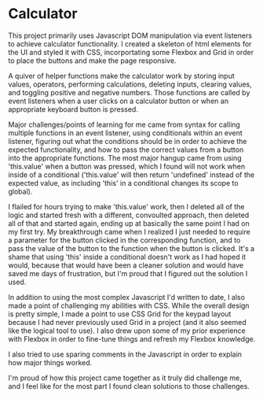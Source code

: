 # Calculator

This project primarily uses Javascript DOM manipulation via event listeners to achieve calculator functionality. I created a skeleton of html elements for the UI and styled it with CSS, incorportating some Flexbox and Grid in order to place the buttons and make the page responsive.

A quiver of helper functions make the calculator work by storing input values, operators, performing calculations, deleting inputs, clearing values, and toggling positive and negative numbers. Those functions are called by event listeners when a user clicks on a calculator button or when an appropriate keyboard button is pressed.

Major challenges/points of learning for me came from syntax for calling multiple functions in an event listener, using conditionals within an event listener, figuring out what the conditions should be in order to achieve the expected functionality, and how to pass the correct values from a button into the appropriate functions. The most major hangup came from using 'this.value' when a button was pressed, which I found will not work when inside of a conditional ('this.value' will then return 'undefined' instead of the expected value, as including 'this' in a conditional changes its scope to global).

I flailed for hours trying to make 'this.value' work, then I deleted all of the logic and started fresh with a different, convoulted approach, then deleted all of that and started again, ending up at basically the same point I had on my first try. My breakthrough came when I realized I just needed to require a parameter for the button clicked in the corresponding function, and to pass the value of the button to the function when the button is clicked. It's a shame that using 'this' inside a conditional doesn't work as I had hoped it would, because that would have been a cleaner solution and would have saved me days of frustration, but I'm proud that I figured out the solution I used.

In addition to using the most complex Javascript I'd written to date, I also made a point of challenging my abilities with CSS. While the overall design is pretty simple, I made a point to use CSS Grid for the keypad layout because I had never previously used Grid in a project (and it also seemed like the logical tool to use). I also drew upon some of my prior experience with Flexbox in order to fine-tune things and refresh my Flexbox knowledge.

I also tried to use sparing comments in the Javascript in order to explain how major things worked.

I'm proud of how this project came together as it truly did challenge me, and I feel like for the most part I found clean solutions to those challenges.